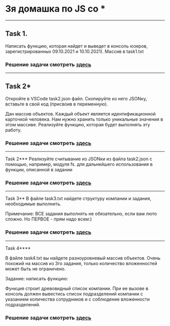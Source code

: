 # 3я домашка по JS со *
___

## Task 1.

Написать функцию, которая найдет и выведет в консоль юзеров, зарегистрированных 09.10.2021 и 10.10.2021). Массив в task1.txt

### Решение задачи смотреть [здесь](https://github.com/AndreiBra/JavaScript/blob/main/HW_3/task%20solution_1.js)

___

## Task 2*

Откройте в VSCode task2.json файл. Скопируйте из него JSONку, вставьте в свой код (присвоив в переменную).

Дан массив объектов. Каждый объект является идентификационной карточкой человека. Нам нужно хранить только уникальные значения в этом массиве. Реализуйте функцию, которая будет выполнять эту работу.

### Решение задачи смотреть [здесь](https://github.com/AndreiBra/JavaScript/blob/main/HW_3/task_solution_2_star.js)
___

Task 2*** Реализуйте считывание из JSONки из файла task2.json с помощью, например, модуля fs. для дальнейшего использования в функции, описанной в задании

### Решение задачи смотреть [здесь](https://github.com/AndreiBra/JavaScript/blob/main/HW_3/task_solution_2_starS.js)
___

Task 3**
В файле task3.txt найдете структуру компании и задания, необходимые выполнить.

Примечание: ВСЕ задания выполнять не обязательно, если вам люто сложно. Но ПЕРВОЕ - прям надо всем:)

### Решение задачи смотреть [здесь](https://github.com/AndreiBra/JavaScript/blob/main/HW_3/task_solution_3_stars.js)

___

Task 4****

В файле task4.txt вы найдете разноуровневый массив объектов. Очень похожий на массив из 3го задания, только количество вложенностей может быть не ограничено. 

Задание: написать функцию: 

Функция строит древовидный список компании.
При ее вызове в консоль должен вывестись список подразделений компании с указанием количества сотрудников и с соблюдение вложенности подразделений.

### Решение задачи смотреть [здесь](https://github.com/AndreiBra/JavaScript/blob/main/HW_3/task_solution_4_stars.js)

